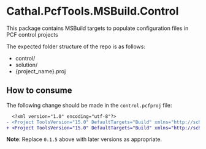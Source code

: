 # Cathal.PcfTools.MSBuild.Control

This package contains MSBuild targets to populate configuration files in PCF control projects

The expected folder structure of the repo is as follows:
- control/
- solution/
- {project_name}.proj

## How to consume

The following change should be made in the `control.pcfproj` file:

```diff
  <?xml version="1.0" encoding="utf-8"?>
- <Project ToolsVersion="15.0" DefaultTargets="Build" xmlns="http://schemas.microsoft.com/developer/msbuild/2003">
+ <Project ToolsVersion="15.0" DefaultTargets="Build" xmlns="http://schemas.microsoft.com/developer/msbuild/2003" Sdk="Cathal.PcfTools.MSBuild.Control/0.1.5">
```

**Note**: Replace `0.1.5` above with later versions as appropriate.
